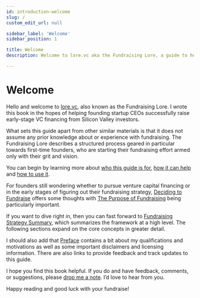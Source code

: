 ```yaml
---
id: introduction-welcome
slug: /
custom_edit_url: null

sidebar_label: 'Welcome'
sidebar_position: 1

title: Welcome
description: Welcome to lore.vc aka the Fundraising Lore, a guide to help founder CEOs successfully raise early-stage VC financing from Silicon Valley investors

---
```


# Welcome

Hello and welcome to [lore.vc](https://lore.vc), also known as the Fundraising Lore. I wrote this book in the hopes of helping founding startup CEOs successfully raise early-stage VC financing from Silicon Valley investors. 

What sets this guide apart from other similar materials is that it does not assume any prior knowledge about or experience with fundraising. The Fundraising Lore describes a structured process geared in particular towards first-time founders, who are starting their fundraising effort armed only with their grit and vision.

You can begin by learning more about [who this guide is for](/introduction/who-this-book-is-for), [how it can help](/introduction/how-the-fundraising-lore-can-help) and [how to use it](/introduction/how-to-use-the-fundraising-lore). 

For founders still wondering whether to pursue venture capital financing or in the early stages of figuring out their fundraising strategy, [Deciding to Fundraise](/deciding-to-fundraise/why-you-need-a-strategy) offers some thoughts with [The Purpose of Fundraising](/deciding-to-fundraise/the-purpose-of-fundraising) being particularly important. 

If you want to dive right in, then you can fast forward to [Fundraising Strategy Summary](/fundraising-strategy-overview/fundraising-strategy-summary), which summarizes the framework at a high level. The following sections expand on the core concepts in greater detail.

I should also add that [Preface](/preface/how-i-am-qualified) contains a bit about my qualifications and motivations as well as some important disclaimers and licensing information. There are also links to provide feedback and track updates to this guide.

I hope you find this book helpful. If you do and have feedback, comments, or suggestions, please [drop me a note](/preface/feedback). I’d love to hear from you.

Happy reading and good luck with your fundraise!